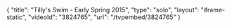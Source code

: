 {
    "title": "Tilly's Swim - Early Spring 2015",
    "type": "solo",
    "layout": "iframe-static",
    "videoId": "3824765",
    "url": "\/tvpembed\/3824765"
}
